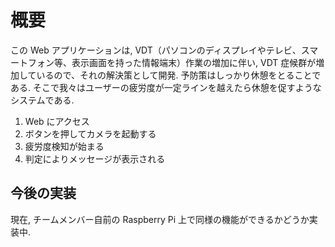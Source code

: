 # 概要

この Web アプリケーションは, VDT（パソコンのディスプレイやテレビ、スマートフォン等、表示画面を持った情報端末）作業の増加に伴い, VDT 症候群が増加しているので、それの解決策として開発.
予防策はしっかり休憩をとることである. そこで我々はユーザーの疲労度が一定ラインを越えたら休憩を促すようなシステムである.

1. Web にアクセス
2. ボタンを押してカメラを起動する
3. 疲労度検知が始まる
4. 判定によりメッセージが表示される

## 今後の実装

現在, チームメンバー自前の Raspberry Pi 上で同様の機能ができるかどうか実装中.
